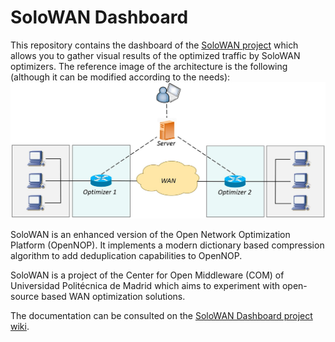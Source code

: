# SoloWAN Dashboard

This repository contains the dashboard of the [SoloWAN project](https://github.com/centeropenmiddleware/solowan) which allows you to gather visual results of the optimized traffic by SoloWAN optimizers. The reference image of the architecture is the following (although it can be modified according to the needs):
![](https://github.com/solowan/dashboard/blob/master/images/ReferenceImage.jpg?raw=true)

SoloWAN is an enhanced version of the Open Network Optimization Platform (OpenNOP). It implements a modern dictionary based compression algorithm to add deduplication capabilities to OpenNOP. 

SoloWAN is a project of the Center for Open Middleware (COM) of Universidad Politécnica de Madrid which aims to experiment with open-source based WAN optimization solutions.

The documentation can be consulted on the [SoloWAN Dashboard project wiki](https://github.com/solowan/dashboard/wiki). 
